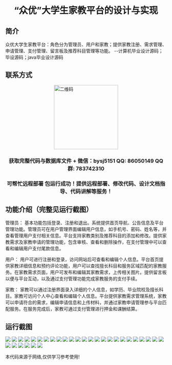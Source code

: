 <p><h1 align="center">“众优”大学生家教平台的设计与实现</h1></p>

## 简介
众优大学生家教平台：角色分为管理员、用户和家教；提供家教注册、需求管理、申请管理、支付管理、留言板及推荐科目管理等功能。    --计算机毕业设计源码；毕设源码；java毕业设计源码


## 联系方式
<img src="https://bs-1329754181.cos.ap-shanghai.myqcloud.com/wx.jpg" alt="二维码" style="display: block; margin: 0 auto;" width="200px">
<p><h3 align="center">获取完整代码与数据库文件 + 微信：bysj5151 QQ: 86050149 QQ群: 783742310</h3></p>
<p><h3 align="center">可帮忙远程部署 包运行成功！提供远程部署、修改代码、设计文档指导、代码讲解等服务！</h3></p>

## 功能介绍（完整见运行截图）
管理员： 基本功能包括登录、注册和退出。系统提供首页导航、公告信息及平台管理功能。管理员可在用户管理界面编辑用户信息，如手机号、密码、姓名等，并查看管理用户支付相关信息。平台支持家教类别及推荐科目的添加和修改。提供家教需求及家教申请的管理功能，包含审核、查看和删除操作，在支付管理中可以查看和编辑用户支付尾款信息。

用户： 用户可进行注册和登录，访问网站后可查看和编辑个人信息。平台首页提供家教详细信息和预约评论功能，用户可以查找擅长科目和服务区域匹配的家教服务。在家教需求页面，用户可发布和编辑其家教需求，上传相关图片。提供留言板以便与平台互动，以及通过支付管理功能完成家教服务的支付手续。

家教： 家教可以通过注册界面录入详细的个人信息，如学历、毕业院校及擅长科目。家教可访问个人中心查看和编辑个人信息。平台提供家教需求管理系统，家教可以申请符合的需求，编辑申请信息和上传材料，并通过家教申请管理参与平台匹配服务。在服务完成后，家教可通过支付管理进行押金和课酬结算。


## 运行截图
![](https://bs-1329754181.cos.ap-shanghai.myqcloud.com/ssm/ZhongYouUniversityTutoringPlatform/img/001.jpg)
![](https://bs-1329754181.cos.ap-shanghai.myqcloud.com/ssm/ZhongYouUniversityTutoringPlatform/img/002.jpg)
![](https://bs-1329754181.cos.ap-shanghai.myqcloud.com/ssm/ZhongYouUniversityTutoringPlatform/img/003.jpg)
![](https://bs-1329754181.cos.ap-shanghai.myqcloud.com/ssm/ZhongYouUniversityTutoringPlatform/img/004.jpg)
![](https://bs-1329754181.cos.ap-shanghai.myqcloud.com/ssm/ZhongYouUniversityTutoringPlatform/img/005.jpg)
![](https://bs-1329754181.cos.ap-shanghai.myqcloud.com/ssm/ZhongYouUniversityTutoringPlatform/img/006.jpg)
![](https://bs-1329754181.cos.ap-shanghai.myqcloud.com/ssm/ZhongYouUniversityTutoringPlatform/img/007.jpg)
![](https://bs-1329754181.cos.ap-shanghai.myqcloud.com/ssm/ZhongYouUniversityTutoringPlatform/img/008.jpg)
![](https://bs-1329754181.cos.ap-shanghai.myqcloud.com/ssm/ZhongYouUniversityTutoringPlatform/img/009.jpg)
![](https://bs-1329754181.cos.ap-shanghai.myqcloud.com/ssm/ZhongYouUniversityTutoringPlatform/img/010.jpg)
![](https://bs-1329754181.cos.ap-shanghai.myqcloud.com/ssm/ZhongYouUniversityTutoringPlatform/img/011.jpg)
![](https://bs-1329754181.cos.ap-shanghai.myqcloud.com/ssm/ZhongYouUniversityTutoringPlatform/img/012.jpg)
![](https://bs-1329754181.cos.ap-shanghai.myqcloud.com/ssm/ZhongYouUniversityTutoringPlatform/img/013.jpg)
![](https://bs-1329754181.cos.ap-shanghai.myqcloud.com/ssm/ZhongYouUniversityTutoringPlatform/img/014.jpg)
![](https://bs-1329754181.cos.ap-shanghai.myqcloud.com/ssm/ZhongYouUniversityTutoringPlatform/img/015.jpg)
![](https://bs-1329754181.cos.ap-shanghai.myqcloud.com/ssm/ZhongYouUniversityTutoringPlatform/img/016.jpg)
![](https://bs-1329754181.cos.ap-shanghai.myqcloud.com/ssm/ZhongYouUniversityTutoringPlatform/img/017.jpg)
![](https://bs-1329754181.cos.ap-shanghai.myqcloud.com/ssm/ZhongYouUniversityTutoringPlatform/img/018.jpg)
![](https://bs-1329754181.cos.ap-shanghai.myqcloud.com/ssm/ZhongYouUniversityTutoringPlatform/img/019.jpg)
![](https://bs-1329754181.cos.ap-shanghai.myqcloud.com/ssm/ZhongYouUniversityTutoringPlatform/img/020.jpg)
![](https://bs-1329754181.cos.ap-shanghai.myqcloud.com/ssm/ZhongYouUniversityTutoringPlatform/img/021.jpg)
![](https://bs-1329754181.cos.ap-shanghai.myqcloud.com/ssm/ZhongYouUniversityTutoringPlatform/img/022.jpg)
![](https://bs-1329754181.cos.ap-shanghai.myqcloud.com/ssm/ZhongYouUniversityTutoringPlatform/img/023.jpg)
![](https://bs-1329754181.cos.ap-shanghai.myqcloud.com/ssm/ZhongYouUniversityTutoringPlatform/img/024.jpg)
![](https://bs-1329754181.cos.ap-shanghai.myqcloud.com/ssm/ZhongYouUniversityTutoringPlatform/img/025.jpg)
![](https://bs-1329754181.cos.ap-shanghai.myqcloud.com/ssm/ZhongYouUniversityTutoringPlatform/img/026.jpg)
![](https://bs-1329754181.cos.ap-shanghai.myqcloud.com/ssm/ZhongYouUniversityTutoringPlatform/img/027.jpg)
![](https://bs-1329754181.cos.ap-shanghai.myqcloud.com/ssm/ZhongYouUniversityTutoringPlatform/img/028.jpg)
![](https://bs-1329754181.cos.ap-shanghai.myqcloud.com/ssm/ZhongYouUniversityTutoringPlatform/img/029.jpg)
![](https://bs-1329754181.cos.ap-shanghai.myqcloud.com/ssm/ZhongYouUniversityTutoringPlatform/img/030.jpg)
![](https://bs-1329754181.cos.ap-shanghai.myqcloud.com/ssm/ZhongYouUniversityTutoringPlatform/img/031.jpg)

<p>本代码来源于网络,仅供学习参考使用!</p>

